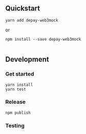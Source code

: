 ## Quickstart

```
yarn add depay-web3mock
```

or 

```
npm install --save depay-web3mock
```

```javascript
```



## Development

### Get started

```
yarn install
yarn test
```

### Release

```
npm publish
```

### Testing

